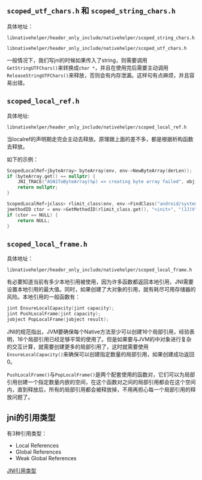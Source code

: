 ## `scoped_utf_chars.h` 和 `scoped_string_chars.h`

具体地址：

`libnativehelper/header_only_include/nativehelper/scoped_string_chars.h`

`libnativehelper/header_only_include/nativehelper/scoped_utf_chars.h`

一般情况下，我们写jni的时候如果传入了string，则需要调用`GetStringUTFChars()`来转换成`char *`，并且在使用完后需要主动调用`ReleaseStringUTFChars()`来释放，否则会有内存泄漏。这样句有点麻烦，并且容易出错。

## `scoped_local_ref.h`

具体地址:

`libnativehelper/header_only_include/nativehelper/scoped_local_ref.h`

当localref的声明期走完会主动去释放。原理跟上面的差不多，都是根据析构函数去释放。

如下的示例：

```c
ScopedLocalRef<jbyteArray> byteArray(env, env->NewByteArray(derLen));
if (byteArray.get() == nullptr) {
    JNI_TRACE("ASN1ToByteArray(%p) => creating byte array failed", obj);
    return nullptr;
}

ScopedLocalRef<jclass> rlimit_class(env, env->FindClass("android/system/StructRlimit"));
jmethodID ctor = env->GetMethodID(rlimit_class.get(), "<init>", "(JJ)V");
if (ctor == NULL) {
    return NULL;
}
```

## `scoped_local_frame.h`

具体地址：

`libnativehelper/header_only_include/nativehelper/scoped_local_frame.h`

有必要知道当前有多少本地引用被使用，因为许多函数都返回本地引用，JNI需要设置本地引用的最大值。同时，如果创建了大对象的引用，就有耗尽可用存储器的风险。本地引用的一般函数有：

```c
jint EnsureLocalCapacity(jint capacity);
jint PushLocalFrame(jint capacity);       
jobject PopLocalFrame(jobject result);
```

JNI的规范指出，JVM要确保每个Native方法至少可以创建16个局部引用，经验表明，16个局部引用已经足够平常的使用了。但是如果要与JVM的中对象进行复杂的交互计算，就需要创建更多的局部引用了，这时就需要使用`EnsureLocalCapacity()`来确保可以创建指定数量的局部引用，如果创建成功返回0。

`PushLocalFrame()`与`PopLocalFrame()`是两个配套使用的函数对，它们可以为局部引用创建一个指定数量内嵌的空间，在这个函数对之间的局部引用都会在这个空间内，直到释放后，所有的局部引用都会被释放掉，不用再担心每一个局部引用的释放问题了。


## jni的引用类型

有3种引用类型：

* Local References
* Global References
* Weak Global References

[JNI引用类型](https://www.cnblogs.com/chenxibobo/p/6895484.html)


